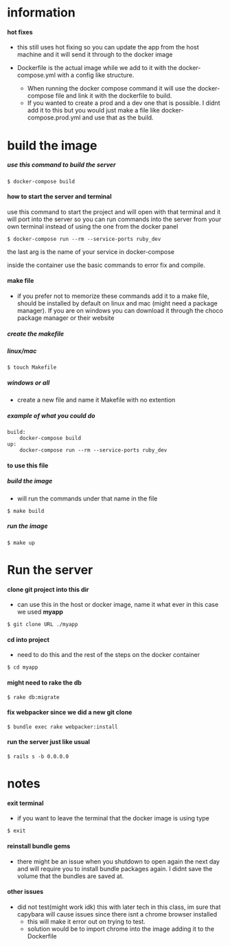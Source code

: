 # information

#### hot fixes

- this still uses hot fixing so you can update the app from the host machine and it will send it through to the docker image

- Dockerfile is the actual image while we add to it with the docker-compose.yml with a config like structure.
	- When running the docker compose command it will use the docker-compose file and link it with the dockerfile to build.
 	- If you wanted to create a prod and a dev one that is possible. I didnt add it to this but you would just make a file like docker-compose.prod.yml and use that as the build.

# build the image

##### use this command to build the server

```
$ docker-compose build
```

#### how to start the server and terminal

use this command to start the project and will open with that terminal and it will port into the server so you can run commands into the server from your own terminal instead of using the one from the docker panel

```
$ docker-compose run --rm --service-ports ruby_dev
```

the last arg is the name of your service in docker-compose

inside the container use the basic commands to error fix and compile.

#### make file

- if you prefer not to memorize these commands add it to a make file, should be installed by default on linux and mac (might need a package manager). If you are on windows you can download it through the choco package manager or their website

##### create the makefile

##### linux/mac

```
$ touch Makefile
```

##### windows or all

- create a new file and name it Makefile with no extention

##### example of what you could do

```
build:
	docker-compose build
up:
	docker-compose run --rm --service-ports ruby_dev
```

#### to use this file

##### build the image

- will run the commands under that name in the file

```
$ make build
```

##### run the image

```
$ make up
```

# Run the server

#### clone git project into this dir

- can use this in the host or docker image, name it what ever in this case we used **myapp**

```
$ git clone URL ./myapp
```

#### cd into project

- need to do this and the rest of the steps on the docker container

```
$ cd myapp
```

#### might need to rake the db

```
$ rake db:migrate
```

#### fix webpacker since we did a new git clone

```
$ bundle exec rake webpacker:install
```

#### run the server just like usual

```
$ rails s -b 0.0.0.0
```

# notes

#### exit terminal

- if you want to leave the terminal that the docker image is using type

```
$ exit
```

#### reinstall bundle gems

- there might be an issue when you shutdown to open again the next day and will require you to install bundle packages again. I didnt save the volume that the bundles are saved at.

#### other issues

- did not test(might work idk) this with later tech in this class, im sure that capybara will cause issues since there isnt a chrome browser installed
  - this will make it error out on trying to test.
  - solution would be to import chrome into the image adding it to the Dockerfile
